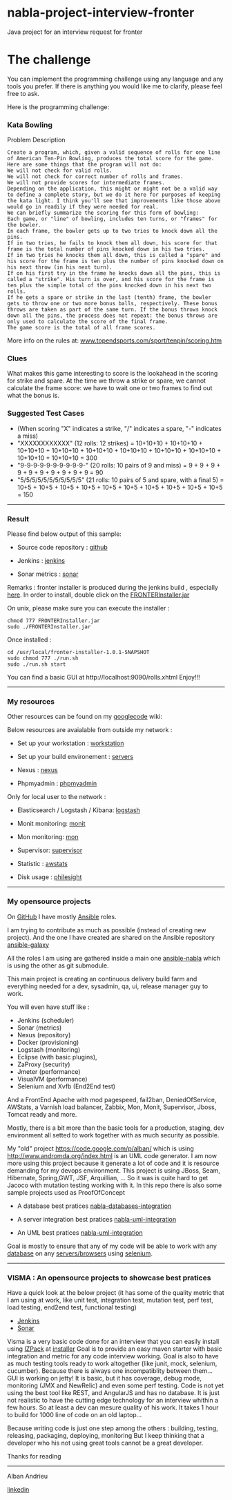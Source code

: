 # nabla-project-interview-fronter
Java project for an interview request for fronter

The challenge
================

You can implement the programming challenge using any language and any tools you prefer.
If there is anything you would like me to clarify, please feel free to ask.

Here is the programming challenge:

### Kata Bowling

Problem Description

    Create a program, which, given a valid sequence of rolls for one line of American Ten-Pin Bowling, produces the total score for the game. Here are some things that the program will not do:
    We will not check for valid rolls.
    We will not check for correct number of rolls and frames.
    We will not provide scores for intermediate frames.
    Depending on the application, this might or might not be a valid way to define a complete story, but we do it here for purposes of keeping the kata light. I think you'll see that improvements like those above would go in readily if they were needed for real.
    We can briefly summarize the scoring for this form of bowling:
    Each game, or "line" of bowling, includes ten turns, or "frames" for the bowler.
    In each frame, the bowler gets up to two tries to knock down all the pins.
    If in two tries, he fails to knock them all down, his score for that frame is the total number of pins knocked down in his two tries.
    If in two tries he knocks them all down, this is called a "spare" and his score for the frame is ten plus the number of pins knocked down on his next throw (in his next turn).
    If on his first try in the frame he knocks down all the pins, this is called a "strike". His turn is over, and his score for the frame is ten plus the simple total of the pins knocked down in his next two rolls.
    If he gets a spare or strike in the last (tenth) frame, the bowler gets to throw one or two more bonus balls, respectively. These bonus throws are taken as part of the same turn. If the bonus throws knock down all the pins, the process does not repeat: the bonus throws are only used to calculate the score of the final frame.
    The game score is the total of all frame scores.

More info on the rules at: www.topendsports.com/sport/tenpin/scoring.htm

### Clues

What makes this game interesting to score is the lookahead in the scoring for strike and spare. At the time we throw a strike or spare, we cannot calculate the frame score: we have to wait one or two frames to find out what the bonus is.

### Suggested Test Cases

- (When scoring "X" indicates a strike, "/" indicates a spare, "-" indicates a miss)
- "XXXXXXXXXXXX" (12 rolls: 12 strikes) = 10+10+10 + 10+10+10 + 10+10+10 + 10+10+10 + 10+10+10 + 10+10+10 + 10+10+10 + 10+10+10 + 10+10+10 + 10+10+10 = 300
- "9-9-9-9-9-9-9-9-9-9-" (20 rolls: 10 pairs of 9 and miss) = 9 + 9 + 9 + 9 + 9 + 9 + 9 + 9 + 9 + 9 = 90
- "5/5/5/5/5/5/5/5/5/5/5" (21 rolls: 10 pairs of 5 and spare, with a final 5) = 10+5 + 10+5 + 10+5 + 10+5 + 10+5 + 10+5 + 10+5 + 10+5 + 10+5 + 10+5 = 150

------------------

### Result

Please find below output of this sample:

- Source code repository : [github](https://github.com/AlbanAndrieu/nabla-project-interview-fronter)

- Jenkins : [jenkins](http://home.nabla.mobi:8380/jenkins/job/nabla-project-interview-fronter/) 

- Sonar metrics : [sonar](http://home.nabla.mobi:9000/dashboard/index/2831)

Remarks : fronter installer is produced during the jenkins build , especially [here](http://home.nabla.mobi:8380/jenkins/job/nabla-installer-fronter/).
In order to install, double click on the [FRONTERInstaller.jar](http://home.nabla.mobi:8380/jenkins/job/nabla-installer-fronter/lastSuccessfulBuild/artifact/fronter-installer/target/FRONTERInstaller.jar)

On unix, please make sure you can execute the installer :

    chmod 777 FRONTERInstaller.jar
    sudo ./FRONTERInstaller.jar
    
Once installed :

    cd /usr/local/fronter-installer-1.0.1-SNAPSHOT
    sudo chmod 777 ./run.sh
    sudo ./run.sh start
    
You can find a basic GUI at http://localhost:9090/rolls.xhtml
Enjoy!!!

------------------

### My resources

Other resources can be found on my [googlecode](https://code.google.com/p/alban/w/list) wiki:

Below resources are avaialable from outside my network :

- Set up your workstation : [workstation](https://github.com/AlbanAndrieu/ansible-workstation) 

- Set up your build environement : [servers](https://github.com/AlbanAndrieu/ansible-nabla) 

- Nexus : [nexus](http://home.nabla.mobi:8081/nexus/index.html#welcome)

- Phpmyadmin : [phpmyadmin](http://home.nabla.mobi:7070/phpmyadmin)

Only for local user to the network :

- Elasticsearch / Logstash / Kibana: [logstash](http://192.168.0.29:80/)

- Monit monitoring: [monit](http://192.168.0.29:3737)

- Mon monitoring: [mon](http://192.168.0.29:7070/cgi-bin/mon.cgi)

- Supervisor: [supervisor](http://192.168.0.29:9042/)

- Statistic : [awstats](http://192.168.0.29:7070/cgi-bin/awstats.pl?config=home.nabla.mobi)

- Disk usage : [philesight](http://192.168.0.29:7070/cgi-bin/philesight.cgi)

------------------

### My opensource projects

On [GitHub](https://github.com/AlbanAndrieu) I have mostly [Ansible](http://www.ansible.com/home) roles. 

I am trying to contribute as much as possible (instead of creating new project). And the one I have created are shared on the Ansible repository [ansible-galaxy](https://galaxy.ansible.com/list#/users/1487)

All the roles I am using are gathered inside a main one [ansible-nabla](https://github.com/AlbanAndrieu/ansible-nabla) which is using the other as git submodule.

This main project is creating an continuous delivery build farm and everything needed for a dev, sysadmin, qa, ui, release manager guy to work.

You will even have stuff like :

 - Jenkins (scheduler)
 - Sonar (metrics)
 - Nexus (repository)
 - Docker (provisioning)
 - Logstash (monitoring)
 - Eclipse (with basic plugins), 
 - ZaProxy (security)
 - Jmeter (performance)
 - VisualVM (performance)
 - Selenium and Xvfb (End2End test)
 
And a FrontEnd Apache with mod pagespeed, fail2ban, DeniedOfService, AWStats, a Varnish load balancer, Zabbix, Mon, Monit, Supervisor, Jboss, Tomcat ready and more.

Mostly, there is a bit more than the basic tools for a production, staging, dev environment all setted to work together with as much security as possible.

My "old" project https://code.google.com/p/alban/ which is using http://www.andromda.org/index.html is an UML code generator. 
I am now more using this project because it generate a lot of code and it is resource demanding for my devops environment. 
This project is using JBoss, Seam, Hibernate, Spring,GWT, JSF, Arquillian, ... So it was is quite hard to get Jacoco with mutation testing working with it.
In this repo there is also some sample projects used as ProofOfConcept

 - A database best pratices [nabla-databases-integration](http://home.nabla.mobi:8380/jenkins/job/nabla-databases-integration/)
 
 - A server integration best pratices [nabla-uml-integration](http://home.nabla.mobi:8380/jenkins/job/nabla-servers-integration/)
 
 - An UML best pratices [nabla-uml-integration](http://home.nabla.mobi:8380/jenkins/job/nabla-uml-integration/)
 
Goal is mostly to ensure that any of my code will be able to work with any [database](http://home.nabla.mobi:8380/jenkins/job/nabla-databases-matrix/) on any [servers/browsers](http://home.nabla.mobi:8380/jenkins/job/nabla-browsers-matrix/) using [selenium](http://home.nabla.mobi:8380/jenkins/job/nabla-servers-jsf-simple-selenium/).
 
------------------

### VISMA : An opensource projects to showcase best pratices

Have a quick look at the below project (it has some of the quality metric that I am using at work, like unit test, integration test, mutation test, perf test, load testing, end2end test, functional testing)
 - [Jenkins](http://home.nabla.mobi:8380/jenkins/job/nabla-project-interview-visma/)
 - [Sonar](http://home.nabla.mobi:9000/dashboard/index/418)

Visma is a very basic code done for an interview that you can easily install using [IZPack](http://izpack.org/) at [installer](http://home.nabla.mobi:8380/jenkins/job/nabla-installer-visma/lastSuccessfulBuild/artifact/visma-installer/target/)
Goal is to provide an easy maven starter with basic integration and metric for any code interview working.
Goal is also to have as much testing tools ready to work altogether (like junit, mock, selenium, cucumber). 
Because there is always one incompatiblity between them...
GUI is working on jetty! It is basic, but it has coverage, debug mode, monitoring (JMX and NewRelic) and even some perf testing.
Code is not yet using the best tool like REST, and AngularJS and has no database. 
It is just not realistic to have the cutting edge technology for an interview whithin a few hours.
So at least a dev can mesure quality of his work.
It takes 1 hour to build for 1000 line of code on an old laptop...

Because writing code is just one step among the others : building, testing, releasing, packaging, deploying, monitoring
But I keep thinking that a developer who his not using great tools cannot be a great developer.

Thanks for reading

***

Alban Andrieu

[linkedin](fr.linkedin.com/in/nabla/)
